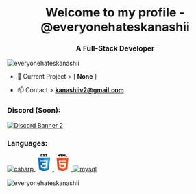 <h1 align="center">Welcome to my profile - @everyonehateskanashii</h1>
<h3 align="center">A Full-Stack Developer</h3>

<p align="left"> <img src="https://komarev.com/ghpvc/?username=everyonehateskanashii&label=Profile%20views&color=0e75b6&style=flat" alt="everyonehateskanashii" /> </p>

- 🔭 Current Project > [ **None** ]

- 📫 Contact > **kanashiiv2@gmail.com**

<h3 align="left">Discord (Soon):</h3>
<p align="left">
<a href="https://discord.gg/Z3BdBZMQCX"><img src="https://discordapp.com/api/guilds/943933578285314128/widget.png?style=banner2" alt="Discord Banner 2"/></a>
</p>

<h3 align="left">Languages:</h3>
<p align="left"> <a href="https://www.w3schools.com/cs/" target="_blank" rel="noreferrer"> <img src="https://upload.wikimedia.org/wikipedia/commons/c/cf/Lua-Logo.svg" alt="csharp" width="40" height="40"/> </a> <a href="https://www.w3schools.com/css/" target="_blank" rel="noreferrer"> <img src="https://raw.githubusercontent.com/devicons/devicon/master/icons/css3/css3-original-wordmark.svg" alt="css3" width="40" height="40"/> </a> <a href="https://www.w3.org/html/" target="_blank" rel="noreferrer"> <img src="https://raw.githubusercontent.com/devicons/devicon/master/icons/html5/html5-original-wordmark.svg" alt="html5" width="40" height="40"/> </a> <a href="https://www.mysql.com/" target="_blank" rel="noreferrer"> <img src="https://upload.wikimedia.org/wikipedia/commons/b/ba/Javascript_badge.svg" alt="mysql" width="40" height="40"/> </a> </p>

<p><img align="center" src="https://github-readme-stats.vercel.app/api/top-langs?username=everyonehateskanashii&show_icons=true&locale=en&layout=compact" alt="everyonehateskanashii" /></p>
